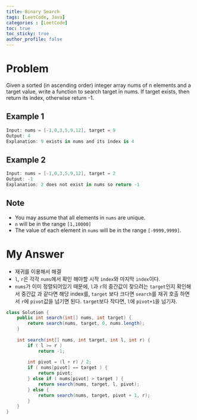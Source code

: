 ```yaml
---
title: Binary Search
tags: [LeetCode, Java]
categories : [LeetCode]
toc: true
toc_sticky: true
author_profile: false
---
```


# Problem

Given a sorted (in ascending order) integer array nums of n elements and a target value, write a function to search target in nums. If target exists, then return its index, otherwise return -1.

## Example 1

```swift
Input: nums = [-1,0,3,5,9,12], target = 9
Output: 4
Explanation: 9 exists in nums and its index is 4
```

## Example 2

```swift
Input: nums = [-1,0,3,5,9,12], target = 2
Output: -1
Explanation: 2 does not exist in nums so return -1
```

## Note

* You may assume that all elements in `nums` are unique.
* `n` will be in the range `[1,10000]`
* The value of each element in `nums` will be in the range `[-9999,9999]`.

# My Answer

* 재귀를 이용해서 해결
* `l`, `r`은 각각 `nums`에서 확인 해야할 시작 `index`와 마지막 `index`이다.
* `nums`가 이미 정렬되어있기 때문에, `l`과 `r`의 중간값이 찾으려는 `target`인지 확인해서 중간값 과 같다면 해당 index를, `target` 보다 크다면 `search`를 재귀 호출 하면서 `r`에 `pivot`값을 넘기면 된다. `target`보다 작다면, `l`에 `pivot+1`을 넘기자.

```java
class Solution {
    public int search(int[] nums, int target) {
        return search(nums, target, 0, nums.length);        
    }
    
    int search(int[] nums, int target, int l, int r) {        
        if ( l >= r )
            return -1;
        
        int pivot = (l + r) / 2;
        if ( nums[pivot] == target ) {
            return pivot;
        } else if ( nums[pivot] > target ) {
            return search(nums, target, l, pivot);
        } else {
            return search(nums, target, pivot + 1, r);
        }
    }
}
```

